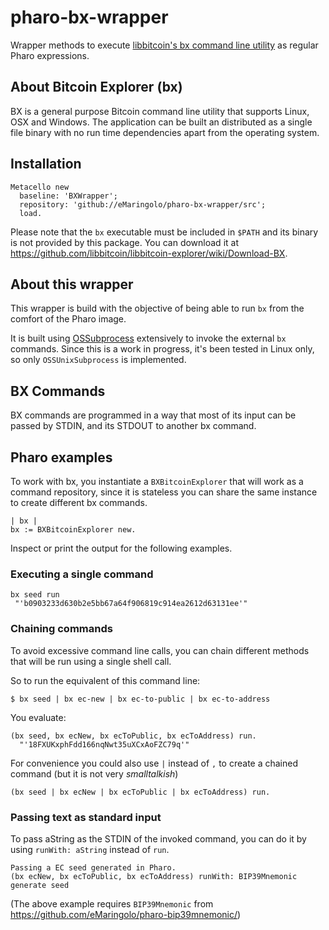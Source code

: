 # pharo-bx-wrapper
Wrapper methods to execute [libbitcoin's bx command line utility](https://github.com/libbitcoin/libbitcoin-explorer/wiki)
as regular Pharo expressions.

## About Bitcoin Explorer (bx)

BX is a general purpose Bitcoin command line utility that supports Linux, OSX and Windows.
The application can be built an distributed as a single file binary with no run time
dependencies apart from the operating system.

## Installation

```smalltalk
Metacello new 
  baseline: 'BXWrapper'; 
  repository: 'github://eMaringolo/pharo-bx-wrapper/src'; 
  load.
```

Please note that the `bx` executable must be included in `$PATH` and its binary is not provided by this package. You can download it at https://github.com/libbitcoin/libbitcoin-explorer/wiki/Download-BX.


## About this wrapper

This wrapper is build with the objective of being able to run `bx` from the comfort of the Pharo image.

It is built using [OSSubprocess](https://github.com/marianopeck/OSSubprocess/) extensively to invoke the external `bx` commands. 
Since this is a work in progress, it's been tested in Linux only, so only `OSSUnixSubprocess` is implemented.

## BX Commands

BX commands are programmed in a way that most of its input can be passed by STDIN, and its STDOUT to another bx command.

## Pharo examples 

To work with bx, you instantiate a `BXBitcoinExplorer` that will work as a command repository, 
since it is stateless you can share the same instance to create different bx commands.

```smalltalk
| bx |
bx := BXBitcoinExplorer new.
```
Inspect or print the output for the following examples.

### Executing a single command

```smalltalk
bx seed run
 "'b0903233d630b2e5bb67a64f906819c914ea2612d63131ee'"
```

### Chaining commands
To avoid excessive command line calls, you can chain different methods that will be run using a single shell call.

So to run the equivalent of this command line:

```
$ bx seed | bx ec-new | bx ec-to-public | bx ec-to-address
```

You evaluate:

```smalltalk
(bx seed, bx ecNew, bx ecToPublic, bx ecToAddress) run.
  "'18FXUKxphFdd166nqNwt35uXCxAoFZC79q'"
```
For convenience you could also use `|` instead of `,` to create a chained command (but it is not very _smalltalkish_)
```smalltalk
(bx seed | bx ecNew | bx ecToPublic | bx ecToAddress) run.
```



### Passing text as standard input

To pass aString as the STDIN of the invoked command, you can do it by using `runWith: aString` instead of `run`.

```smalltalk
Passing a EC seed generated in Pharo.
(bx ecNew, bx ecToPublic, bx ecToAddress) runWith: BIP39Mnemonic generate seed
```

(The above example requires `BIP39Mnemonic` from https://github.com/eMaringolo/pharo-bip39mnemonic/)




